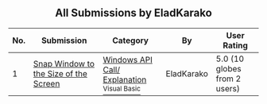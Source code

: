 ﻿<div align="center">

## All Submissions by EladKarako

</div>

No.  | Submission | Category | By   | User Rating
---- | ---------- | -------- | ---- | -----------
1 | [Snap Window to the Size of the Screen<br />](https://github.com/Planet-Source-Code/eladkarako-snap-window-to-the-size-of-the-screen__1-72109) | [Windows API Call/ Explanation<br /><sup>Visual Basic</sup>](../ByCategory/windows-api-call-explanation__1-39.md) | EladKarako | 5.0 (10 globes from 2 users)
